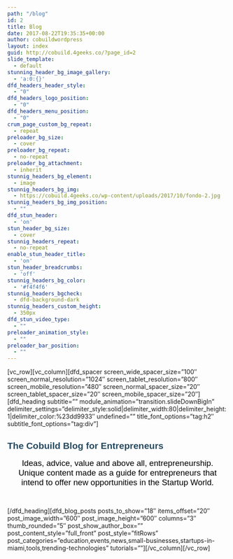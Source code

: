 ```yaml
---
path: "/blog"
id: 2
title: Blog
date: 2017-08-22T19:35:35+00:00
author: cobuildwordpress
layout: index
guid: http://cobuild.4geeks.co/?page_id=2
slide_template:
  - default
stunning_header_bg_image_gallery:
  - 'a:0:{}'
dfd_headers_header_style:
  - "0"
dfd_headers_logo_position:
  - "0"
dfd_headers_menu_position:
  - "0"
crum_page_custom_bg_repeat:
  - repeat
preloader_bg_size:
  - cover
preloader_bg_repeat:
  - no-repeat
preloader_bg_attachment:
  - inherit
stunnig_headers_bg_element:
  - image
stunnig_headers_bg_img:
  - https://cobuild.4geeks.co/wp-content/uploads/2017/10/fondo-2.jpg
stunnig_headers_bg_img_position:
  - ""
dfd_stun_header:
  - 'on'
stun_header_bg_size:
  - cover
stunnig_headers_repeat:
  - no-repeat
enable_stun_header_title:
  - 'on'
stun_header_breadcrumbs:
  - 'off'
stunnig_headers_bg_color:
  - '#f4f4f6'
stunnig_headers_bgcheck:
  - dfd-background-dark
stunnig_headers_custom_height:
  - 350px
dfd_stun_video_type:
  - ""
preloader_animation_style:
  - ""
preloader_bar_position:
  - ""
---
```

\[vc\_row\]\[vc\_column\]\[dfd\_spacer screen\_wide\_spacer\_size=&#8221;100&#8243; screen\_normal\_resolution=&#8221;1024&#8243; screen\_tablet\_resolution=&#8221;800&#8243; screen\_mobile\_resolution=&#8221;480&#8243; screen\_normal\_spacer\_size=&#8221;20&#8243; screen\_tablet\_spacer\_size=&#8221;20&#8243; screen\_mobile\_spacer\_size=&#8221;20&#8243;\]\[dfd\_heading subtitle=&#8221;&#8221; module\_animation=&#8221;transition.slideDownBigIn&#8221; delimiter\_settings=&#8221;delimiter\_style:solid|delimiter\_width:80|delimiter\_height:1|delimiter\_color:%23dd9933&#8243; undefined=&#8221;&#8221; title\_font\_options=&#8221;tag:h2&#8243; subtitle\_font\_options=&#8221;tag:div&#8221;\]

## <span style="color: #264a60; font-family: verdana, geneva, sans-serif;">The Cobuild Blog for Entrepreneurs</span>

<p style="text-align: center;">
  <span style="font-size: 14pt; color: #000000; font-family: arial, helvetica, sans-serif;">Ideas, advice, value and above all, entrepreneurship.<br /> Unique content made as a guide for entrepreneurs that intend to offer new opportunities in the Startup World.</span>
</p>

&nbsp;

\[/dfd\_heading\]\[dfd\_blog\_posts posts\_to\_show=&#8221;18&#8243; items\_offset=&#8221;20&#8243; post\_image\_width=&#8221;600&#8243; post\_image\_height=&#8221;600&#8243; columns=&#8221;3&#8243; thumb\_rounded=&#8221;5&#8243; post\_show\_author\_box=&#8221;&#8221; post\_content\_style=&#8221;full\_front&#8221; post\_style=&#8221;fitRows&#8221; post\_categories=&#8221;education,events,news,small-businesses,startups-in-miami,tools,trending-technologies&#8221; tutorials=&#8221;&#8221;\]\[/vc\_column\]\[/vc_row\]